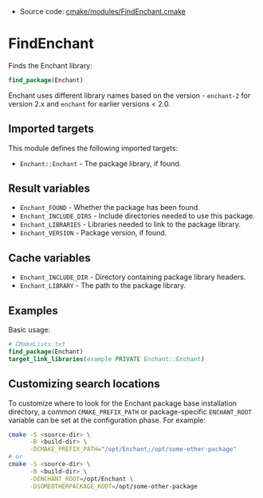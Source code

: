 <!-- This is auto-generated file. -->
* Source code: [cmake/modules/FindEnchant.cmake](https://github.com/petk/php-build-system/blob/master/cmake/cmake/modules/FindEnchant.cmake)

# FindEnchant

Finds the Enchant library:

```cmake
find_package(Enchant)
```

Enchant uses different library names based on the version - `enchant-2` for
version 2.x and `enchant` for earlier versions < 2.0.

## Imported targets

This module defines the following imported targets:

* `Enchant::Enchant` - The package library, if found.

## Result variables

* `Enchant_FOUND` - Whether the package has been found.
* `Enchant_INCLUDE_DIRS` - Include directories needed to use this package.
* `Enchant_LIBRARIES` - Libraries needed to link to the package library.
* `Enchant_VERSION` - Package version, if found.

## Cache variables

* `Enchant_INCLUDE_DIR` - Directory containing package library headers.
* `Enchant_LIBRARY` - The path to the package library.

## Examples

Basic usage:

```cmake
# CMakeLists.txt
find_package(Enchant)
target_link_libraries(example PRIVATE Enchant::Enchant)
```

## Customizing search locations

To customize where to look for the Enchant package base
installation directory, a common `CMAKE_PREFIX_PATH` or
package-specific `ENCHANT_ROOT` variable can be set at
the configuration phase. For example:

```sh
cmake -S <source-dir> \
      -B <build-dir> \
      -DCMAKE_PREFIX_PATH="/opt/Enchant;/opt/some-other-package"
# or
cmake -S <source-dir> \
      -B <build-dir> \
      -DENCHANT_ROOT=/opt/Enchant \
      -DSOMEOTHERPACKAGE_ROOT=/opt/some-other-package
```
